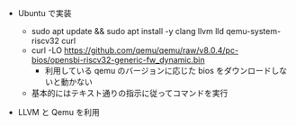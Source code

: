 - Ubuntu で実装
  - sudo apt update && sudo apt install -y clang llvm lld qemu-system-riscv32 curl
  - curl -LO https://github.com/qemu/qemu/raw/v8.0.4/pc-bios/opensbi-riscv32-generic-fw_dynamic.bin
    - 利用している qemu のバージョンに応じた bios をダウンロードしないと動かない
  - 基本的にはテキスト通りの指示に従ってコマンドを実行

- LLVM と Qemu を利用
